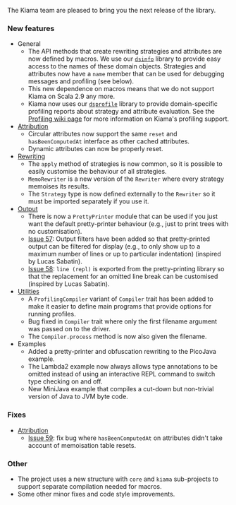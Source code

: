 The Kiama team are pleased to bring you the next release of the library.

### New features
* General
    * The API methods that create rewriting strategies and attributes are now defined by macros. We use our [`dsinfo`](https://github.com/inkytonik/dsinfo) library to provide easy access to the names of these domain objects. Strategies and attributes now have a `name` member that can be used for debugging messages and profiling (see below).
    * This new dependence on macros means that we do not support Kiama on Scala 2.9 any more.
    * Kiama now uses our [`dsprofile`](https://github.com/inkytonik/dsprofile) library to provide domain-specific profiling reports about strategy and attribute evaluation. See the [Profiling wiki page](https://code.google.com/p/kiama/wiki/Profiling) for more information on Kiama's profiling support.
* [Attribution](http://wiki.kiama.googlecode.com/hg/doc/1.5.0/api/index.html#org.kiama.attribution.package)
    * Circular attributes now support the same `reset` and `hasBeenComputedAt` interface as other cached attributes.
    * Dynamic attributes can now be properly reset.
* [Rewriting](http://wiki.kiama.googlecode.com/hg/doc/1.5.0/api/index.html#org.kiama.rewriting.package)
    * The `apply` method of strategies is now common, so it is possible to easily customise the behaviour of all strategies.
    * `MemoRewriter` is a new version of the `Rewriter` where every strategy memoises its results.
    * The `Strategy` type is now defined externally to the `Rewriter` so it must be imported separately if you use it.
* [Output](http://wiki.kiama.googlecode.com/hg/doc/1.5.0/api/index.html#org.kiama.output.package)
    * There is now a `PrettyPrinter` module that can be used if you just want the default pretty-printer behaviour (e.g., just to print trees with no customisation).
    * [Issue 57](https://code.google.com/p/kiama/issues/detail?id=57): Output filters have been added so that pretty-printed output can be filtered for display (e.g., to only show up to a maximum number of lines or up to particular indentation) (inspired by Lucas Sabatin).
    * [Issue 58](https://code.google.com/p/kiama/issues/detail?id=58): `line (repl)` is exported from the pretty-printing library so that the replacement for an omitted line break can be customised (inspired by Lucas Sabatin).
* [Utilities](http://wiki.kiama.googlecode.com/hg/doc/1.5.0/api/index.html#org.kiama.util.package)
    * A `ProfilingCompiler` variant of `Compiler` trait has been added to make it easier to define main programs that provide options for running profiles.
    * Bug fixed in `Compiler` trait where only the first filename argument was passed on to the driver.
    * The `Compiler.process` method is now also given the filename.
* Examples
    * Added a pretty-printer and obfuscation rewriting to the PicoJava example.
    * The Lambda2 example now always allows type annotations to be omitted instead of using an interactive REPL command to switch type checking on and off.
    * New MiniJava example that compiles a cut-down but non-trivial version of Java to JVM byte code.

### Fixes
* [Attribution](http://wiki.kiama.googlecode.com/hg/doc/1.4.0/api/index.html#org.kiama.attribution.package)
    * [Issue 59](https://code.google.com/p/kiama/issues/detail?id=59): fix bug where `hasBeenComputedAt` on attributes didn't take account of memoisation table resets.

### Other
* The project uses a new structure with `core` and `kiama` sub-projects to support separate compilation needed for macros.
* Some other minor fixes and code style improvements.
